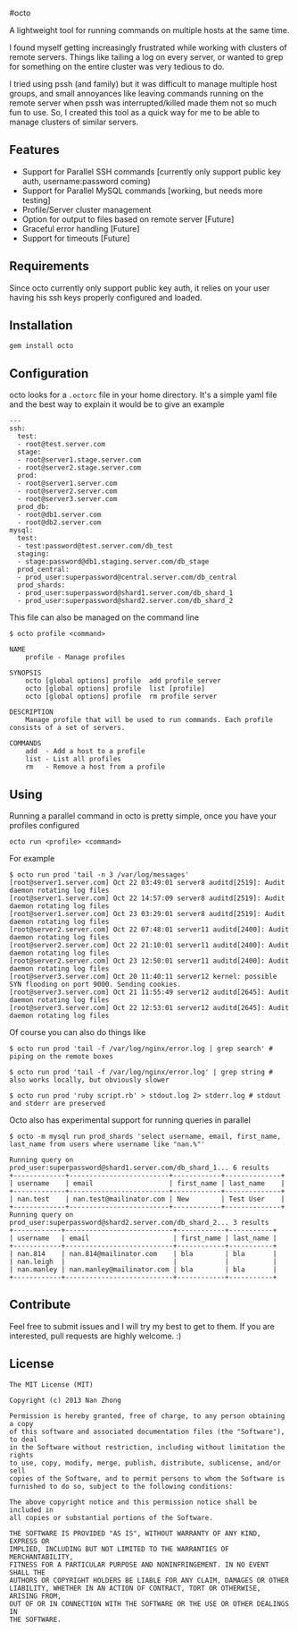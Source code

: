 #octo

A lightweight tool for running commands on multiple hosts at the same time.

I found myself getting increasingly frustrated while working with clusters of remote servers. Things like tailing a log on every server, or wanted to grep for something on the entire cluster was very tedious to do.

I tried using pssh (and family) but it was difficult to manage multiple host groups, and small annoyances like leaving commands running on the remote server when pssh was interrupted/killed made them not so much fun to use. So, I created this tool as a quick way for me to be able to manage clusters of similar servers.

## Features

 - Support for Parallel SSH commands [currently only support public key auth, username:password coming)
 - Support for Parallel MySQL commands [working, but needs more testing]
 - Profile/Server cluster management
 - Option for output to files based on remote server [Future]
 - Graceful error handling [Future]
 - Support for timeouts [Future]

## Requirements

Since octo currently only support public key auth, it relies on your user having his ssh keys properly configured and loaded.

## Installation

    gem install octo

## Configuration

octo looks for a `.octorc` file in your home directory. It's a simple yaml file and the best way to explain it would be to give an example

    ---
    ssh:
      test:
      - root@test.server.com
      stage:
      - root@server1.stage.server.com
      - root@server2.stage.server.com
      prod:
      - root@server1.server.com
      - root@server2.server.com
      - root@server3.server.com
      prod_db:
      - root@db1.server.com
      - root@db2.server.com
    mysql:
      test:
      - test:password@test.server.com/db_test
      staging:
      - stage:password@db1.staging.server.com/db_stage
      prod_central:
      - prod_user:superpassword@central.server.com/db_central
      prod_shards:
      - prod_user:superpassword@shard1.server.com/db_shard_1
      - prod_user:superpassword@shard2.server.com/db_shard_2

This file can also be managed on the command line

    $ octo profile <command>
    
    NAME
        profile - Manage profiles
    
    SYNOPSIS
        octo [global options] profile  add profile server
        octo [global options] profile  list [profile]
        octo [global options] profile  rm profile server
    
    DESCRIPTION
        Manage profile that will be used to run commands. Each profile consists of a set of servers.
    
    COMMANDS
        add  - Add a host to a profile
        list - List all profiles
        rm   - Remove a host from a profile

## Using

Running a parallel command in octo is pretty simple, once you have your profiles configured

    octo run <profile> <command>

For example

    $ octo run prod 'tail -n 3 /var/log/messages'
    [root@server1.server.com] Oct 22 03:49:01 server8 auditd[2519]: Audit daemon rotating log files
    [root@server1.server.com] Oct 22 14:57:09 server8 auditd[2519]: Audit daemon rotating log files
    [root@server1.server.com] Oct 23 03:29:01 server8 auditd[2519]: Audit daemon rotating log files
    [root@server2.server.com] Oct 22 07:48:01 server11 auditd[2400]: Audit daemon rotating log files
    [root@server2.server.com] Oct 22 21:10:01 server11 auditd[2400]: Audit daemon rotating log files
    [root@server2.server.com] Oct 23 12:50:01 server11 auditd[2400]: Audit daemon rotating log files
    [root@server3.server.com] Oct 20 11:40:11 server12 kernel: possible SYN flooding on port 9000. Sending cookies.
    [root@server3.server.com] Oct 21 11:55:49 server12 auditd[2645]: Audit daemon rotating log files
    [root@server3.server.com] Oct 22 12:53:01 server12 auditd[2645]: Audit daemon rotating log files

Of course you can also do things like

    $ octo run prod 'tail -f /var/log/nginx/error.log | grep search' # piping on the remote boxes
    
    $ octo run prod 'tail -f /var/log/nginx/error.log' | grep string # also works locally, but obviously slower
    
    $ octo run prod 'ruby script.rb' > stdout.log 2> stderr.log # stdout and stderr are preserved
    
Octo also has experimental support for running queries in parallel

    $ octo -m mysql run prod_shards 'select username, email, first_name, last_name from users where username like "nan.%"'

    Running query on prod_user:superpassword@shard1.server.com/db_shard_1... 6 results
    +-------------+-------------------------+------------+--------------+
    | username    | email                   | first_name | last_name    |
    +-------------+-------------------------+------------+--------------+
    | nan.test    | nan.test@mailinator.com | New        | Test User    |
    +-------------+-------------------------+------------+--------------+
    Running query on prod_user:superpassword@shard2.server.com/db_shard_2... 3 results
    +------------+---------------------------+------------+-----------+
    | username   | email                     | first_name | last_name |
    +------------+---------------------------+------------+-----------+
    | nan.814    | nan.814@mailinator.com    | bla        | bla       |
    | nan.leigh  |                           |            |           |
    | nan.manley | nan.manley@mailinator.com | bla        | bla       |
    +------------+---------------------------+------------+-----------+

## Contribute

Feel free to submit issues and I will try my best to get to them. If you are interested, pull requests are highly welcome. :)

## License

    The MIT License (MIT)
    
    Copyright (c) 2013 Nan Zhong
    
    Permission is hereby granted, free of charge, to any person obtaining a copy
    of this software and associated documentation files (the "Software"), to deal
    in the Software without restriction, including without limitation the rights
    to use, copy, modify, merge, publish, distribute, sublicense, and/or sell
    copies of the Software, and to permit persons to whom the Software is
    furnished to do so, subject to the following conditions:
    
    The above copyright notice and this permission notice shall be included in
    all copies or substantial portions of the Software.
    
    THE SOFTWARE IS PROVIDED "AS IS", WITHOUT WARRANTY OF ANY KIND, EXPRESS OR
    IMPLIED, INCLUDING BUT NOT LIMITED TO THE WARRANTIES OF MERCHANTABILITY,
    FITNESS FOR A PARTICULAR PURPOSE AND NONINFRINGEMENT. IN NO EVENT SHALL THE
    AUTHORS OR COPYRIGHT HOLDERS BE LIABLE FOR ANY CLAIM, DAMAGES OR OTHER
    LIABILITY, WHETHER IN AN ACTION OF CONTRACT, TORT OR OTHERWISE, ARISING FROM,
    OUT OF OR IN CONNECTION WITH THE SOFTWARE OR THE USE OR OTHER DEALINGS IN
    THE SOFTWARE.
